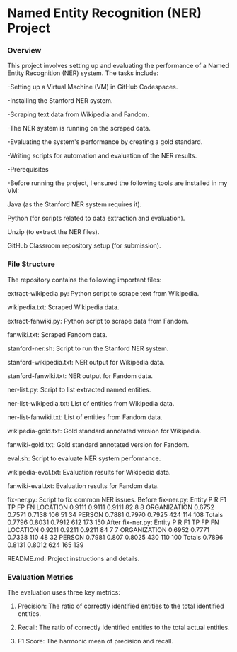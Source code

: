 # Named Entity Recognition (NER) Project

### Overview

This project involves setting up and evaluating the performance of a Named Entity Recognition (NER) system. The tasks include:

-Setting up a Virtual Machine (VM) in GitHub Codespaces.  

-Installing the Stanford NER system.

-Scraping text data from Wikipedia and Fandom.

-The NER system is running on the scraped data.

-Evaluating the system's performance by creating a gold standard.

-Writing scripts for automation and evaluation of the NER results.

-Prerequisites

-Before running the project, I ensured the following tools are installed in my VM:

Java (as the Stanford NER system requires it).

Python (for scripts related to data extraction and evaluation).

Unzip (to extract the NER files).

GitHub Classroom repository setup (for submission).

### File Structure
The repository contains the following important files:

extract-wikipedia.py: Python script to scrape text from Wikipedia.

wikipedia.txt: Scraped Wikipedia data.

extract-fanwiki.py: Python script to scrape data from Fandom.

fanwiki.txt: Scraped Fandom data.

stanford-ner.sh: Script to run the Stanford NER system.

stanford-wikipedia.txt: NER output for Wikipedia data.

stanford-fanwiki.txt: NER output for Fandom data.

ner-list.py: Script to list extracted named entities.

ner-list-wikipedia.txt: List of entities from Wikipedia data.

ner-list-fanwiki.txt: List of entities from Fandom data.

wikipedia-gold.txt: Gold standard annotated version for Wikipedia.

fanwiki-gold.txt: Gold standard annotated version for Fandom.

eval.sh: Script to evaluate NER system performance.

wikipedia-eval.txt: Evaluation results for Wikipedia data.

fanwiki-eval.txt: Evaluation results for Fandom data.

fix-ner.py: Script to fix common NER issues.
Before fix-ner.py:
	       Entity	P	      R	      F1	    TP	FP	FN
       LOCATION	0.9111	0.9111	0.9111	82	8	  8
   ORGANIZATION	0.6752	0.7571	0.7138	106	51	34
         PERSON	0.7881	0.7970	0.7925	424	114	108
         Totals	0.7796	0.8031	0.7912	612	173	150
After fix-ner.py:
	       Entity	P	      R	      F1	    TP	FP	FN
       LOCATION	0.9211	0.9211	0.9211	84	7	  7
   ORGANIZATION	0.6952	0.7771	0.7338	110	48	32
         PERSON	0.7981	0.807 	0.8025	430	110	100
         Totals	0.7896	0.8131	0.8012	624	165	139

README.md: Project instructions and details.

### Evaluation Metrics

The evaluation uses three key metrics:

1. Precision: The ratio of correctly identified entities to the total identified entities.

2. Recall: The ratio of correctly identified entities to the total actual entities.

3. F1 Score: The harmonic mean of precision and recall.
